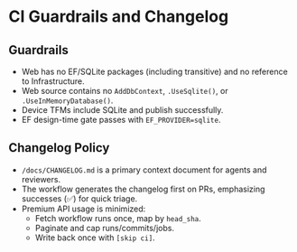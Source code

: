 # CI Guardrails and Changelog

## Guardrails

- Web has no EF/SQLite packages (including transitive) and no reference to Infrastructure.
- Web source contains no `AddDbContext`, `.UseSqlite()`, or `.UseInMemoryDatabase()`.
- Device TFMs include SQLite and publish successfully.
- EF design-time gate passes with `EF_PROVIDER=sqlite`.

## Changelog Policy

- `/docs/CHANGELOG.md` is a primary context document for agents and reviewers.
- The workflow generates the changelog first on PRs, emphasizing successes (✅) for quick triage.
- Premium API usage is minimized:
  - Fetch workflow runs once, map by `head_sha`.
  - Paginate and cap runs/commits/jobs.
  - Write back once with `[skip ci]`.